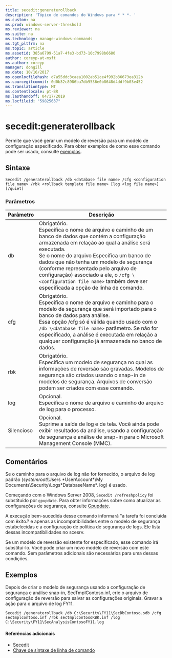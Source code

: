 ```yaml
---
title: secedit:generaterollback
description: 'Tópico de comandos do Windows para * * *- '
ms.custom: na
ms.prod: windows-server-threshold
ms.reviewer: na
ms.suite: na
ms.technology: manage-windows-commands
ms.tgt_pltfrm: na
ms.topic: article
ms.assetid: 385a6799-51a7-4fe3-bd73-10c7998b6680
author: coreyp-at-msft
ms.author: coreyp
manager: dongill
ms.date: 10/16/2017
ms.openlocfilehash: d7a55ddc3caea1002ab51ce4f992b36673ea312b
ms.sourcegitcommit: 0d0b32c8986ba7db9536e0b8648d4ddf9b03e452
ms.translationtype: MT
ms.contentlocale: pt-BR
ms.lasthandoff: 04/17/2019
ms.locfileid: "59825637"
---
```

# <a name="seceditgeneraterollback"></a>secedit:generaterollback



Permite que você gerar um modelo de reversão para um modelo de configuração especificado. Para obter exemplos de como esse comando pode ser usado, consulte [exemplos](#BKMK_Examples).

## <a name="syntax"></a>Sintaxe

```
Secedit /generaterollback /db <database file name> /cfg <configuration file name> /rbk <rollback template file name> [log <log file name>] [/quiet]
```

### <a name="parameters"></a>Parâmetros

|Parâmetro|Descrição|
|---------|-----------|
|db|Obrigatório.</br>Especifica o nome de arquivo e caminho de um banco de dados que contém a configuração armazenada em relação ao qual a análise será executada.</br>Se o nome do arquivo Especifica um banco de dados que não tenha um modelo de segurança (conforme representado pelo arquivo de configuração) associado a ele, o `/cfg \<configuration file name>` também deve ser especificada a opção de linha de comando.|
|cfg|Obrigatório.</br>Especifica o nome de arquivo e caminho para o modelo de segurança que será importado para o banco de dados para análise.</br>Essa opção /cfg só é válida quando usado com o `/db \<database file name>` parâmetro. Se não for especificado, a análise é executada em relação a qualquer configuração já armazenada no banco de dados.|
|rbk|Obrigatório.</br>Especifica um modelo de segurança no qual as informações de reversão são gravadas. Modelos de segurança são criados usando o snap-in de modelos de segurança. Arquivos de conversão podem ser criados com esse comando.|
|log|Opcional.</br>Especifica o nome de arquivo e caminho do arquivo de log para o processo.|
|Silencioso|Opcional.</br>Suprime a saída de log e de tela. Você ainda pode exibir resultados da análise, usando a configuração de segurança e análise de snap-in para o Microsoft Management Console (MMC).|

## <a name="remarks"></a>Comentários

Se o caminho para o arquivo de log não for fornecido, o arquivo de log padrão (*systemroot*\Users \*UserAccount*\My Documents\Security\Logs\*DatabaseName*. log) é usado.

Começando com o Windows Server 2008, `Secedit /refreshpolicy` foi substituído por `gpupdate`. Para obter informações sobre como atualizar as configurações de segurança, consulte [Gpupdate](gpupdate.md).

A execução bem-sucedida desse comando informará "a tarefa foi concluída com êxito.? e apenas as incompatibilidades entre o modelo de segurança estabelecidas e a configuração de política de segurança de logs. Ele lista dessas incompatibilidades no scesrv.

Se um modelo de reversão existente for especificado, esse comando irá substituí-lo. Você pode criar um novo modelo de reversão com este comando. Sem parâmetros adicionais são necessários para uma dessas condições.

## <a name="BKMK_Examples"></a>Exemplos

Depois de criar o modelo de segurança usando a configuração de segurança e análise snap-in, SecTmplContoso.inf, crie o arquivo de configuração de reversão para salvar as configurações originais. Gravar a ação para o arquivo de log FY11.
```
Secedit /generaterollback /db C:\Security\FY11\SecDbContoso.sdb /cfg sectmplcontoso.inf /rbk sectmplcontosoRBK.inf /log C:\Security\FY11\SecAnalysisContosoFY11.log
```

#### <a name="additional-references"></a>Referências adicionais

-   [Secedit](secedit.md)
-   [Chave de sintaxe de linha de comando](command-line-syntax-key.md)